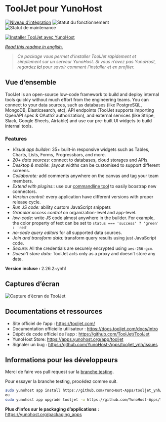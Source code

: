<!--
N.B.: This README was automatically generated by https://github.com/YunoHost/apps/tree/master/tools/README-generator
It shall NOT be edited by hand.
-->

# ToolJet pour YunoHost

[![Niveau d’intégration](https://dash.yunohost.org/integration/tooljet.svg)](https://dash.yunohost.org/appci/app/tooljet) ![Statut du fonctionnement](https://ci-apps.yunohost.org/ci/badges/tooljet.status.svg) ![Statut de maintenance](https://ci-apps.yunohost.org/ci/badges/tooljet.maintain.svg)

[![Installer ToolJet avec YunoHost](https://install-app.yunohost.org/install-with-yunohost.svg)](https://install-app.yunohost.org/?app=tooljet)

*[Read this readme in english.](./README.md)*

> *Ce package vous permet d’installer ToolJet rapidement et simplement sur un serveur YunoHost.
Si vous n’avez pas YunoHost, regardez [ici](https://yunohost.org/#/install) pour savoir comment l’installer et en profiter.*

## Vue d’ensemble

ToolJet is an open-source low-code framework to build and deploy internal tools quickly without much effort from the engineering teams. You can connect to your data sources, such as databases (like PostgreSQL, MongoDB, Elasticsearch, etc), API endpoints (ToolJet supports importing OpenAPI spec & OAuth2 authorization), and external services (like Stripe, Slack, Google Sheets, Airtable) and use our pre-built UI widgets to build internal tools.

### Features

- *Visual app builder:* 35+ built-in responsive widgets such as Tables, Charts, Lists, Forms, Progressbars, and more.
- *20+ data sources:* connect to databases, cloud storages and APIs.
- *Desktop & mobile*: ;layout widths can be customised to support different screens. 
- *Collaborate:* add comments anywhere on the canvas and tag your team members.
- *Extend with plugins:*: use our [commandline tool](https://www.npmjs.com/package/tooljet) to easily boostrap new connectors.
- *Version control:* every application have different versions with proper release cycle.
- *Run JS code:* ability custom JavaScript snippets
- *Granular access control* on organization-level and app-level.
- *low-code:* write JS code almost anywhere in the builder. For example, the color property of text can be set to `status === 'success' ? 'green' : 'red'`
- *no-code query editors* for all supported data sources.
- *Join and transform data:* transform query results using just JavaScript code. 
- *Secure:* All the credentials are securely encrypted using `aes-256-gcm`.
- *Doesn't store data:* ToolJet acts only as a proxy and doesn't store any data.


**Version incluse :** 2.26.2~ynh1

## Captures d’écran

![Capture d’écran de ToolJet](./doc/screenshots/example.png)

## Documentations et ressources

* Site officiel de l’app : <https://tooljet.com/>
* Documentation officielle utilisateur : <https://docs.tooljet.com/docs/intro>
* Dépôt de code officiel de l’app : <https://github.com/ToolJet/ToolJet>
* YunoHost Store: <https://apps.yunohost.org/app/tooljet>
* Signaler un bug : <https://github.com/YunoHost-Apps/tooljet_ynh/issues>

## Informations pour les développeurs

Merci de faire vos pull request sur la [branche testing](https://github.com/YunoHost-Apps/tooljet_ynh/tree/testing).

Pour essayer la branche testing, procédez comme suit.

``` bash
sudo yunohost app install https://github.com/YunoHost-Apps/tooljet_ynh/tree/testing --debug
ou
sudo yunohost app upgrade tooljet -u https://github.com/YunoHost-Apps/tooljet_ynh/tree/testing --debug
```

**Plus d’infos sur le packaging d’applications :** <https://yunohost.org/packaging_apps>